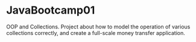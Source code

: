 # JavaBootcamp01

OOP and Collections. Project about how to model the operation of various collections correctly, and create a full-scale money transfer application.
